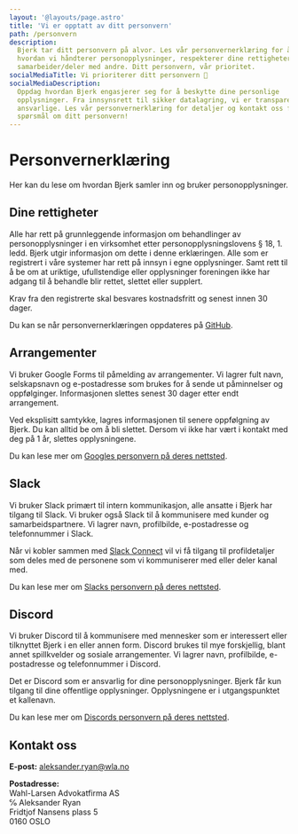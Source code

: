 ```yaml
---
layout: '@layouts/page.astro'
title: 'Vi er opptatt av ditt personvern'
path: /personvern
description:
  Bjerk tar ditt personvern på alvor. Les vår personvernerklæring for å forstå
  hvordan vi håndterer personopplysninger, respekterer dine rettigheter og
  samarbeider/deler med andre. Ditt personvern, vår prioritet.
socialMediaTitle: Vi prioriterer ditt personvern 🌳
socialMediaDescription:
  Oppdag hvordan Bjerk engasjerer seg for å beskytte dine personlige
  opplysninger. Fra innsynsrett til sikker datalagring, vi er transparente og
  ansvarlige. Les vår personvernerklæring for detaljer og kontakt oss for
  spørsmål om ditt personvern!
---
```


# Personvern­erklæring

Her kan du lese om hvordan Bjerk samler inn og bruker personopplysninger.

## Dine rettigheter

Alle har rett på grunnleggende informasjon om behandlinger av personopplysninger
i en virksomhet etter personopplysningslovens § 18, 1. ledd. Bjerk utgir
informasjon om dette i denne erklæringen. Alle som er registrert i våre systemer
har rett på innsyn i egne opplysninger. Samt rett til å be om at uriktige,
ufullstendige eller opplysninger foreningen ikke har adgang til å behandle blir
rettet, slettet eller supplert.

Krav fra den registrerte skal besvares kostnadsfritt og senest innen 30 dager.

Du kan se når personvernerklæringen oppdateres på [GitHub][github-privacy].

[github-privacy]:
  https://github.com/bjerkio/website/blob/main/src/pages/personvern/index.md

## Arrangementer

Vi bruker Google Forms til påmelding av arrangementer. Vi lagrer fult navn,
selskapsnavn og e-postadresse som brukes for å sende ut påminnelser og
oppfølginger. Informasjonen slettes senest 30 dager etter endt arrangement.

Ved eksplisitt samtykke, lagres informasjonen til senere oppfølgning av Bjerk.
Du kan alltid be om å bli slettet. Dersom vi ikke har vært i kontakt med deg på
1 år, slettes opplysningene.

Du kan lese mer om [Googles personvern på deres nettsted][google-terms].

[google-terms]: https://policies.google.com/

## Slack

Vi bruker Slack primært til intern kommunikasjon, alle ansatte i Bjerk har
tilgang til Slack. Vi bruker også Slack til å kommunisere med kunder og
samarbeidspartnere. Vi lagrer navn, profilbilde, e-postadresse og telefonnummer
i Slack.

Når vi kobler sammen med [Slack Connect][slack-connect] vil vi få tilgang til
profildetaljer som deles med de personene som vi kommuniserer med eller deler
kanal med.

Du kan lese mer om [Slacks personvern på deres nettsted][slack-terms].

[slack-connect]: https://slack.com/connect
[slack-terms]: https://slack.com/trust/privacy/privacy-policy

## Discord

Vi bruker Discord til å kommunisere med mennesker som er interessert eller
tilknyttet Bjerk i en eller annen form. Discord brukes til mye forskjellig,
blant annet spillkvelder og sosiale arrangementer. Vi lagrer navn, profilbilde,
e-postadresse og telefonnummer i Discord.

Det er Discord som er ansvarlig for dine personopplysninger. Bjerk får kun
tilgang til dine offentlige opplysninger. Opplysningene er i utgangspunktet et
kallenavn.

Du kan lese mer om [Discords personvern på deres nettsted][discord-terms].

[discord-terms]: https://discord.com/privacy

## Kontakt oss

**E-post:** [aleksander.ryan@wla.no](mailto:aleksander.ryan@wla.no)

**Postadresse:**  
Wahl-Larsen Advokatfirma AS  
℅ Aleksander Ryan  
Fridtjof Nansens plass 5  
0160 OSLO
